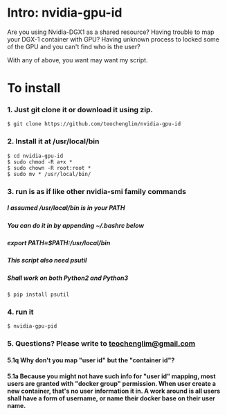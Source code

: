 # Intro: nvidia-gpu-id

Are you using Nvidia-DGX1 as a shared resource?
Having trouble to map your DGX-1 container with GPU? 
Having unknown process to locked some of the GPU and you can't find who is the user?

With any of above, you want may want my script.

# To install

### 1. Just git clone it or download it using zip.
```
$ git clone https://github.com/teochenglim/nvidia-gpu-id
```

### 2. Install it at /usr/local/bin

```
$ cd nvidia-gpu-id
$ sudo chmod -R a+x *
$ sudo chown -R root:root * 
$ sudo mv * /usr/local/bin/ 
```

### 3. run is as if like other nvidia-smi family commands
##### I assumed /usr/local/bin is in your PATH
##### You can do it in by appending ~/.bashrc below
##### export PATH=$PATH:/usr/local/bin

##### This script also need psutil
##### Shall work on both Python2 and Python3
```
$ pip install psutil
```

### 4. run it
```
$ nvidia-gpu-pid
```

### 5. Questions? Please write to teochenglim@gmail.com

#### 5.1q Why don't you map "user id" but the "container id"?
#### 5.1a Because you might not have such info for "user id" mapping, most users are granted with "docker group" permission. When user create a new container, that's no user information it in. A work around is all users shall have a form of username, or name their docker base on their user name.

